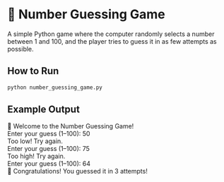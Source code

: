 # 🎯 Number Guessing Game

A simple Python game where the computer randomly selects a number between 1 and 100, and the player tries to guess it in as few attempts as possible.

## How to Run
```bash
python number_guessing_game.py
```
## Example Output
🎯 Welcome to the Number Guessing Game!  
Enter your guess (1–100): 50  
Too low! Try again.  
Enter your guess (1–100): 75  
Too high! Try again.  
Enter your guess (1–100): 64  
🎉 Congratulations! You guessed it in 3 attempts!  
